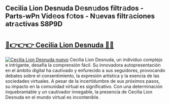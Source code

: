 ## Cecilia Lion Desnuda D𝚎sn𝚞dos filtr𝚊dos - Parts-wPn Vid𝚎os f𝚘tos - N𝚞evas filtr𝚊ciones atr𝚊ctivas S8P9D

# <h2><a href="http://mb2sio.tromn.icu/?c=Cecilia+Lion+Desnuda">🔗👉👉👉 Cecilia Lion Desnuda 🔗🔗</a></h2>

[![Cecilia Lion Desnuda nuevo](https://i.imgur.com/pEAQMta.gif)](http://mb2sio.tromn.icu/?c=Cecilia+Lion+Desnuda)
Cecilia Lion Desnuda, un individuo complejo e intrigante, desafía la comprensión fácil. Su innovadora autopresentación en el ámbito digital ha cautivado y enfurecido a sus seguidores, provocando debates sobre el consentimiento, la expresión artística y la esencia de las sociedades virtuales. A pesar de la incertidumbre de sus próximos pasos, su impacto en la comunidad virtual es significativo. Con una determinación inquebrantable y un cautivador innegable, la presencia de Cecilia Lion Desnuda en el mundo virtual es incontenible.
